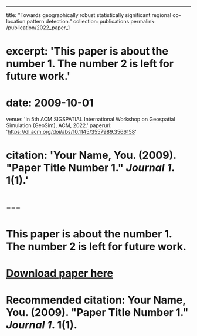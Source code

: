 ---
title: "Towards geographically robust statistically significant regional co-location pattern detection."
collection: publications
permalink: /publication/2022_paper_1
# excerpt: 'This paper is about the number 1. The number 2 is left for future work.'
# date: 2009-10-01
venue: 'In 5th ACM SIGSPATIAL International Workshop on Geospatial Simulation (GeoSim), ACM, 2022.'
paperurl: 'https://dl.acm.org/doi/abs/10.1145/3557989.3566158'
# citation: 'Your Name, You. (2009). &quot;Paper Title Number 1.&quot; <i>Journal 1</i>. 1(1).'
# ---
# This paper is about the number 1. The number 2 is left for future work.

# [Download paper here](http://academicpages.github.io/files/paper1.pdf)

# Recommended citation: Your Name, You. (2009). "Paper Title Number 1." <i>Journal 1</i>. 1(1).